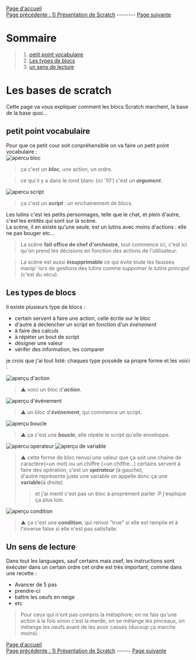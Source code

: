 [Page d'accueil](https://lezib.github.io/its-code-time/)  
[Page précédente : 1) Présentation de Scratch](https://lezib.github.io/its-code-time/1/index.html) -------- [Page suivante](https://lezib.github.io/its-code-time/3/index.html)  

# Sommaire 
> 1. [petit point vocabulaire](https://lezib.github.io/its-code-time/2/index.html#petit-point-vocabulaire)  
> 2. [Les types de blocs](https://lezib.github.io/its-code-time/2/index.html#les-types-de-blocs)  
> 3. [un sens de lecture](https://lezib.github.io/its-code-time/2/index.html#un-sens-de-lecture)  

# Les bases de scratch  

Cette page va vous expliquer comment les blocs Scratch marchent, la base de la base quoi...     

## petit point vocabulaire  

Pour que ce petit cour soit conpréhensible on va faire un petit point vocabulaire :  
![apercu bloc](/images/apercu-action.jpg)  
> ça c'est un ___bloc___, une action, un ordre.  
  
> ce qui il y a dans le rond blanc (ici '10') c'est un ___argument___.

![apercu script](/images/aprecu-scratch.png)  
> ça c'est un ___script___ : un enchainement de blocs.  

Les lutins c'est les petits personnages, telle que le chat, et plein d'autre, c'est les entités qui sont sur la scène.  
La scène, il en existe qu'une seule, est un lutins avec moins d'actions : elle ne pas bouger etc... 
> La scène __fait office de chef d'orchestre__, tout commence ici, c'est ici qu'on prend les décisions en fonction des actions de l'utilisateur.

> La scène est aussi __insupprimable__ ce qui évite toute les fausses manip' lors de gestions des lutins comme _supprimer le lutins principal_ (c'est du vécu).

## Les types de blocs  

Il existe plusieurs type de blocs :
- certain servent à faire une action, celle écrite sur le bloc  
- d'autre à déclencher un script en fonction d'un _événement_  
- à faire des calculs  
- à répéter un bout de script  
- désigner une valeur  
- vérifer des information, les comparer
  
je crois que j'ai tout listé: chaques type possède sa propre forme et les voici :  

![aperçu d'action](/images/apercu-action.jpg)  
> ▲ voici un bloc d'___action___.  

![aperçu d'événement](/images/apercu-evenement.jpg)  
> ▲ un bloc d'___événement___, qui commence un script.  

![aperçu boucle](/images/apercu-boucle.jpg)  
> ▲ ça c'est une ___boucle___, elle répéte le script qu'elle enveloppe.  

![apercu operateur](/images/apercu-operateur.jpg)  ![aperçu de variable](/images/apercu-variable.jpg)  
> ▲ cette forme de bloc renvoi une valeur que ça soit une chaine de caractère(=un mot) ou un chiffre (=un chiffre...)
> certains servent à faire des opération, c'est un ___opérateur___ (à gauche),  
> d'autre représente juste une variable on appelle donc ça une __variable__(à droite).  
>> et j'ai menti c'est pas un bloc à proprement parler :P j'explique ça plus loin.  

![aperçu condition](/images/apercu-condition.jpg)  
> ▲ ça c'est une __condition__, qui renvoi "true" si elle est remplie et à l'inverse false si elle n'est pas satisfaite.

## Un sens de lecture  

Dans tout les languages, sauf certains mais osef, les instructions sont éxécuter dans un certain ordre cet ordre est très important, comme dans une recette :  
- Avancer de 5 pas    
- prendre-ci  
- battre les oeufs en neige  
- etc  
> Pour ceux qui n'ont pas compris la métaphore; on ne fais qu'une action à la fois sinon c'est la merde, on se mélange les pinceaux, on mélange les oeufs avant de les avoir cassés (ducoup ça marche moins).  
  


[Page d'accueil](https://lezib.github.io/its-code-time/)  
[Page précédente : 1) Présentation de Scratch](https://lezib.github.io/its-code-time/1/index.html) ------ [Page suivante](https://lezib.github.io/its-code-time/3/index.html) 
